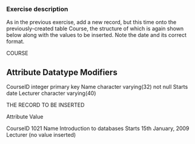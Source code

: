 ### Exercise description
As in the previous exercise, add a new record, but this time onto the previously-created table Course, the structure of which is again shown below along with the values to be inserted. Note the date and its correct format. 

COURSE

Attribute       Datatype                Modifiers
---------------------------------------------------------------
CourseID        integer                 primary key
Name            character varying(32)   not null
Starts          date
Lecturer        character varying(40)   

THE RECORD TO BE INSERTED

Attribute       Value

CourseID        1021
Name            Introduction to databases
Starts          15th January, 2009
Lecturer        (no value inserted)